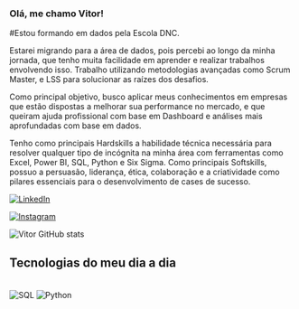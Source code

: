 ### Olá, me chamo Vitor!
#Estou formando em dados pela Escola DNC.

Estarei migrando para a área de dados, pois percebi ao longo da minha jornada, que tenho muita facilidade em aprender e realizar trabalhos envolvendo isso. Trabalho utilizando metodologias avançadas como Scrum Master, e LSS para solucionar as raízes dos desafios.

Como principal objetivo, busco aplicar meus conhecimentos em empresas que estão dispostas a melhorar sua performance no mercado, e que queiram ajuda profissional com base em Dashboard e análises mais aprofundadas com base em dados.

Tenho como principais Hardskills a habilidade técnica necessária para resolver qualquer tipo de incógnita na minha área com ferramentas como Excel, Power BI, SQL, Python e Six Sigma. Como principais Softskills, possuo a persuasão, liderança, ética, colaboração e a criatividade como pilares essenciais para o desenvolvimento de cases de sucesso.


[![LinkedIn](https://img.shields.io/badge/LinkedIn-0077B5?style=for-the-badge&logo=linkedin&logoColor=white)](https://www.linkedin.com/in/vhgambero/)

[![Instagram](https://img.shields.io/badge/Instagram-E4405F?style=for-the-badge&logo=instagram&logoColor=white)](https://www.instagram.com/vitorgambero/)

![Vitor GitHub stats](https://github-readme-stats.vercel.app/api?username=vhgambero&show_icons=true&theme=radical)

## Tecnologias do meu dia a dia

<div style="display: inline_block"><br/>
    <img align="center" alt="SQL" src="https://img.shields.io/badge/MySQL-00000F?style=for-the-badge&logo=mysql&logoColor=white"  / >
    <img align="center" alt="Python" src="https://img.shields.io/badge/Python-3776AB?style=for-the-badge&logo=python&logoColor=white"  / >
    
</div>


